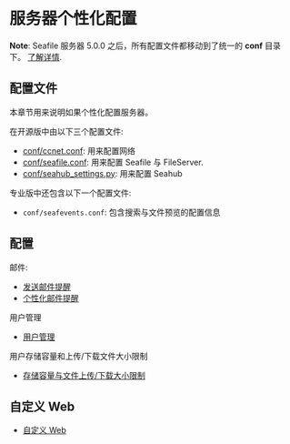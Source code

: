# 服务器个性化配置

**Note**: Seafile 服务器 5.0.0 之后，所有配置文件都移动到了统一的 **conf** 目录下。 [了解详情](../deploy/new_directory_layout_5_0_0.md).

## 配置文件

本章节用来说明如果个性化配置服务器。

在开源版中由以下三个配置文件:

- [conf/ccnet.conf](ccnet-conf.md): 用来配置网络
- [conf/seafile.conf](seafile-conf.md): 用来配置 Seafile 与 FileServer.
- [conf/seahub_settings.py](seahub_settings_py.md): 用来配置 Seahub

专业版中还包含以下一个配置文件:

- `conf/seafevents.conf`: 包含搜索与文件预览的配置信息

## 配置

邮件:

* [发送邮件提醒](sending_email.md)
* [个性化邮件提醒](customize_email_notifications.md)

用户管理
* [用户管理](user_options.md)

用户存储容量和上传/下载文件大小限制

* [存储容量与文件上传/下载大小限制](quota_and_size_options.md)

## 自定义 Web

* [自定义 Web](seahub_customization.md)

